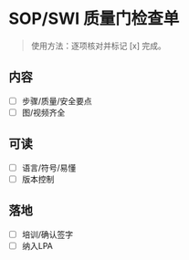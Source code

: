 # SOP/SWI 质量门检查单

> 使用方法：逐项核对并标记 [x] 完成。

## 内容

- [ ] 步骤/质量/安全要点
- [ ] 图/视频齐全

## 可读

- [ ] 语言/符号/易懂
- [ ] 版本控制

## 落地

- [ ] 培训/确认签字
- [ ] 纳入LPA
